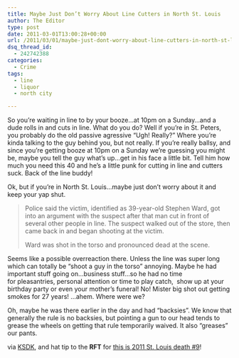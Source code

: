 ```yaml
---
title: Maybe Just Don’t Worry About Line Cutters in North St. Louis
author: The Editor
type: post
date: 2011-03-01T13:00:28+00:00
url: /2011/03/01/maybe-just-dont-worry-about-line-cutters-in-north-st-louis/
dsq_thread_id:
  - 242742388
categories:
  - Crime
tags:
  - line
  - liquor
  - north city

---
```

So you&#8217;re waiting in line to by your booze&#8230;at 10pm on a Sunday&#8230;and a dude rolls in and cuts in line. What do you do? Well if you&#8217;re in St. Peters, you probably do the old passive agressive &#8220;Ugh! Really?&#8221; Where you&#8217;re kinda talking to the guy behind you, but not really. If you&#8217;re really ballsy, and since you&#8217;re getting booze at 10pm on a Sunday we&#8217;re guessing you might be, maybe you tell the guy what&#8217;s up&#8230;get in his face a little bit. Tell him how much you need this 40 and he&#8217;s a little punk for cutting in line and cutters suck. Back of the line buddy!

Ok, but if you&#8217;re in North St. Louis&#8230;maybe just don&#8217;t worry about it and keep your yap shut.

> Police said the victim, identified as 39-year-old Stephen Ward, got into an argument with the suspect after that man cut in front of several other people in line. The suspect walked out of the store, then came back in and began shooting at the victim.
> 
> Ward was shot in the torso and pronounced dead at the scene.

Seems like a possible overreaction there. Unless the line was super long which can totally be &#8220;shoot a guy in the torso&#8221; annoying. Maybe he had important stuff going on&#8230;business stuff&#8230;so he had no time for pleasantries, personal attention or time to play catch,  show up at your birthday party or even your mother&#8217;s funeral! No! Mister big shot out getting smokes for 27 years! &#8230;ahem. Where were we?

Oh, maybe he was there earlier in the day and had &#8220;backsies&#8221;. We know that generally the rule is no backsies, but pointing a gun to our head tends to grease the wheels on getting that rule temporarily waived. It also &#8220;greases&#8221; our pants.

via <a href="http://www.ksdk.com/news/article/246592/3/Fatal-liquor-store-shooting-in-North-City" target="_blank">KSDK</a>, and hat tip to the **RFT** for <a href="http://blogs.riverfronttimes.com/dailyrft/2011/02/stephen_ward_murder_px_liquor.php" target="_blank">this is 2011 St. Louis death #9</a>!